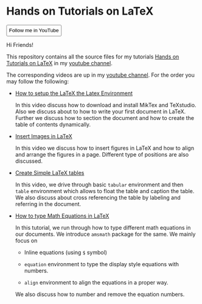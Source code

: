 # Hands on Tutorials on LaTeX

<a href="https://www.youtube.com/channel/UCx1rEg4qR8OIqgj8NdmEixA?view_as=subscriber"><button type="button" style="background:none; border:gray 1px solid; border-radius: 3px; min-height:30px; color:black;"> Follow me in YouTube </button> </a>

Hi Friends!

This repository contains  all the source files for my tutorials [Hands on Tutorials on LaTeX](https://www.youtube.com/watch?v=uhxy6cXzPt0&list=PLiOG4qN1VTQiX5421RyPyO0TCd7IWz8fm) in my [youtube channel](https://www.youtube.com/channel/UCx1rEg4qR8OIqgj8NdmEixA?view_as=subscriber).

The corresponding videos are up in my [youtube channel](https://www.youtube.com/playlist?list=PLiOG4qN1VTQiX5421RyPyO0TCd7IWz8fm).
For the order you may follow the following:
- [How to setup the LaTeX the Latex Environment](https://www.youtube.com/watch?v=uhxy6cXzPt0&list=PLiOG4qN1VTQiX5421RyPyO0TCd7IWz8fm&index=1&t=3s)

    In this video discuss how to download and install MikTex and TeXstudio. Also we discuss about to how to write your first document in LaTeX. Further we discuss how to section the document and how to create the table of contents dynamically. 

- [Insert Images in LaTeX](https://www.youtube.com/watch?v=F-K-smBLf3g&list=PLiOG4qN1VTQiX5421RyPyO0TCd7IWz8fm&index=2&t=0s)

    In this video we discuss how to insert figures in LaTeX and how to align and arrange the figures in a page. Different type of positions are also discussed. 

- [Create Simple LaTeX tables](https://www.youtube.com/watch?v=qfDlX5UsFog&index=3&t=224s&list=PLiOG4qN1VTQiX5421RyPyO0TCd7IWz8fm)
    
    In this video, we drive through basic `tabular` environment and then `table` environment which allows to float the table and caption the table. We also discuss about cross referencing the table by labeling and referring in the document. 

- [How to type Math Equations in LaTeX](https://www.youtube.com/watch?v=P-CwZVDdsoo&t=295s)

    In this tutorial, we run through how to type different math equations in our documents. We introduce `amsmath` package for the same.  We mainly focus on 
    - Inline equations (using `$` symbol)
    - `equation` environment to type the display style equations with numbers. 

    - `align` environment to align the equations in a proper way. 
    
    We also discuss how to number and remove the equation numbers. 

